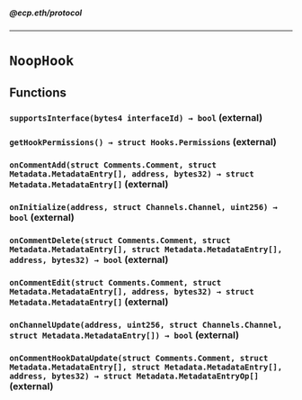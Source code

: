 ##### @ecp.eth/protocol

----

# `NoopHook`











## Functions

### `supportsInterface(bytes4 interfaceId) → bool` (external)





### `getHookPermissions() → struct Hooks.Permissions` (external)





### `onCommentAdd(struct Comments.Comment, struct Metadata.MetadataEntry[], address, bytes32) → struct Metadata.MetadataEntry[]` (external)





### `onInitialize(address, struct Channels.Channel, uint256) → bool` (external)





### `onCommentDelete(struct Comments.Comment, struct Metadata.MetadataEntry[], struct Metadata.MetadataEntry[], address, bytes32) → bool` (external)





### `onCommentEdit(struct Comments.Comment, struct Metadata.MetadataEntry[], address, bytes32) → struct Metadata.MetadataEntry[]` (external)





### `onChannelUpdate(address, uint256, struct Channels.Channel, struct Metadata.MetadataEntry[]) → bool` (external)





### `onCommentHookDataUpdate(struct Comments.Comment, struct Metadata.MetadataEntry[], struct Metadata.MetadataEntry[], address, bytes32) → struct Metadata.MetadataEntryOp[]` (external)







